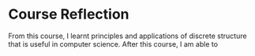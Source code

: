 <h1>Course Reflection</h1>
From this course, I learnt principles and applications of discrete structure that is useful in computer science. After this course, I am able to 
